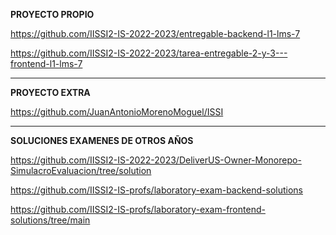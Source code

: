 **PROYECTO PROPIO**

https://github.com/IISSI2-IS-2022-2023/entregable-backend-l1-lms-7

https://github.com/IISSI2-IS-2022-2023/tarea-entregable-2-y-3---frontend-l1-lms-7

--------------------------------------------------------------------------------------------------
**PROYECTO EXTRA**

https://github.com/JuanAntonioMorenoMoguel/ISSI

--------------------------------------------------------------------------------------------------

**SOLUCIONES EXAMENES DE OTROS AÑOS**

https://github.com/IISSI2-IS-2022-2023/DeliverUS-Owner-Monorepo-SimulacroEvaluacion/tree/solution

https://github.com/IISSI2-IS-profs/laboratory-exam-backend-solutions

https://github.com/IISSI2-IS-profs/laboratory-exam-frontend-solutions/tree/main
